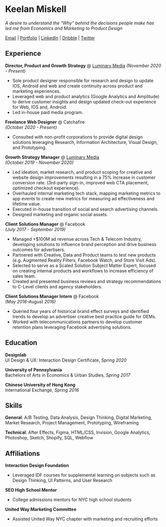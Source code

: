# Keelan Miskell

_A desire to understand the "Why" behind the decisions people make has led me from Economics and Marketing to Product Design_

[Email](mailto:keelan.miskell@gmail.com) | [Portfolio](https://www.keelanmiskell.com/) | [LinkedIn](https://www.linkedin.com/in/keelan-miskell/) | [Dribble](https://dribbble.com/) | [Twitter](https://twitter.com/keelanbm)

## Experience

**Director, Product and Growth Strategy** @ [Luminary Media](https://luminarypodcasts.com/) 
_(November 2020 - Present)_
* Sole product designer responsible for research and design to update IOS, Android and web and create continuity across product and marketing experiences.
* Leveraged web and product analytics (Google Analytics and Amplitude) to derive customer insights and design updated check-out experience for Web, IOS and, Android.
* Led in-house paid media program.  
    
**Freelance Web Designer** @ Catchafire  
_(October 2020 - Present)_
* Consulted with non-profit corporations to provide digital design solutions
leveraging Research, Information Architecture, Visual Design, and Prototyping.
  
**Growth Strategy Manager** @ [Luminary Media](https://luminarypodcasts.com/)   
_(October 2019 - November 2020)_
* Led ideation, market research, and product scoping for creative and website design
improvements resulting in a 75% increase in customer conversion rate.
(3rd-party sign-in, improved web CTA placement, optimized checkout experience).  
* Overhauled internal marketing tech stack, mapping marketing metrics to app events
to create new metrics for measuring ad effectiveness and lifetime value.
* Executed in-house transition of social and search advertising channels.
* Designed marketing and organic social assets.
  
**Client Solutions Manager** @ Facebook  
_(July 2017 - September 2019)_
* Managed +$100M ad revenue across Tech & Telecom Industry, developing solutions
to influence brand perception and drive business outcomes for advertisers.
* Partnered with Creative, Data and Product teams to test new products (e.g.
Augmented Reality Filters, Facebook Watch, and Store Visit Ads).
* Selected to serve as a Scaled Solution Subject Matter Expert, focused on creating
internal products and workflows to increase efficiency of sales team.
* Created and presented business reviews and strategy recommendations to C-Level
clients and agency stakeholders.  
  
**Client Solutions Manager Intern** @ Facebook  
_(May 2016-August 2016)_
* Queried four years of historical brand effect surveys and identified trends to develop
an advertiser creative best practice guide for OEMs.
* Worked with telecommunications partners to develop customer retention plans
leveraging Facebook advertising solutions.  
      
## Education

**Designlab**  
UI Design & UX: Interaction Design Certificate, _Spring 2020_  

**University of Pennsylvania**  
Bachelors of Arts in Economics & Urban Studies, _Spring 2017_

**Chinese University of Hong Kong**  
International Exchange, _Spring 2016_

## Skills

**General**: A/B Testing, Data Analysis, Design Thinking, Digital Marketing, Market Research, Project Management, Prototyping, Wireframing

**Technical**: After Effects, Figma, HTML/CSS, Invision, Google Analytics, Photoshop, Sketch, Shopify, SQL, Webflow

## Affiliations

**Interaction Design Foundation**
* Leveraged IDF courses for supplemental learning on subjects such as Design Thinking, UI Patterns, and User Research

**SEO High School Mentor**
* College admissions mentors for NYC high school students

**United Way Marketing Committee**
* Assisted United Way NYC chapter with marketing and recruiting efforts
